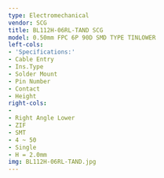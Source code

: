 ```yaml
---
type: Electromechanical
vendor: SCG
title: BL112H-06RL-TAND SCG
model: 0.50mm FPC 6P 90D SMD TYPE TINLOWER
left-cols:
- 'Specifications:'
- Cable Entry 
- Ins.Type
- Solder Mount
- Pin Number
- Contact
- Height
right-cols:
- 　
- Right Angle Lower
- ZIF
- SMT
- 4 ~ 50
- Single
- H = 2.0mm
img: BL112H-06RL-TAND.jpg
---
```

